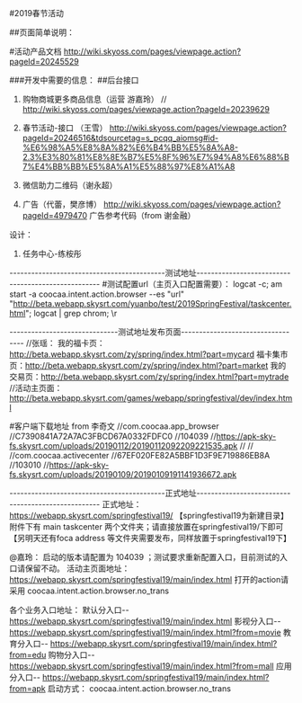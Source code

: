 #2019春节活动

##页面简单说明：


#活动产品文档
	http://wiki.skyoss.com/pages/viewpage.action?pageId=20245529

###开发中需要的信息：
##后台接口
1. 购物商城更多商品信息（运营 游嘉玲）
	//	http://wiki.skyoss.com/pages/viewpage.action?pageId=20239629

2. 春节活动-接口 （王雪）
	http://wiki.skyoss.com/pages/viewpage.action?pageId=20246516&tdsourcetag=s_pcqq_aiomsg#id-%E6%98%A5%E8%8A%82%E6%B4%BB%E5%8A%A8-2.3%E3%80%81%E8%8E%B7%E5%8F%96%E7%94%A8%E6%88%B7%E4%BB%BB%E5%8A%A1%E5%88%97%E8%A1%A8
	
3. 微信助力二维码（谢永超）

4. 广告（代蕾，樊彦博）
	http://wiki.skyoss.com/pages/viewpage.action?pageId=4979470
	广告参考代码（from 谢金融）
	
设计：
1. 任务中心-练桉彤
	
-------------------------------------------测试地址---------------------------------------------------
#测试配置url（主页入口配置需要）：
logcat -c;  am start -a coocaa.intent.action.browser --es "url" "http://beta.webapp.skysrt.com/yuanbo/test/2019SpringFestival/taskcenter.html"; logcat | grep chrom; \r


------------------------------测试地址发布页面----------------------------------
//张瑶：
我的福卡页：http://beta.webapp.skysrt.com/zy/spring/index.html?part=mycard
福卡集市页：http://beta.webapp.skysrt.com/zy/spring/index.html?part=market
我的交易页：http://beta.webapp.skysrt.com/zy/spring/index.html?part=mytrade
//活动主页面：
http://beta.webapp.skysrt.com/games/webapp/springfestival/dev/index.html


#客户端下载地址	from 李奇文 
//com.coocaa.app_browser
//C7390841A72A7AC3FBCD67A0332FDFC0
//104039
//https://apk-sky-fs.skysrt.com/uploads/20190112/20190112092209221535.apk
//
//
//com.coocaa.activecenter
//67EF020FE82A5BBF1D3F9E719886EB8A
//103010
//https://apk-sky-fs.skysrt.com/uploads/20190109/20190109191141936672.apk

-------------------------------------------正式地址---------------------------------------------------
正式地址：
        https://webapp.skysrt.com/springfestival19/  【springfestival19为新建目录】
附件下有  main     taskcenter   两个文件夹；请直接放置在springfestival19/下即可【另明天还有foca    address   等文件夹需要发布，同样放置于springfestival19下】

@嘉玲：
        启动的版本请配置为  104039  ；测试要求重新配置入口，目前测试的入口请保留不动。
        活动主页面地址：
        https://webapp.skysrt.com/springfestival19/main/index.html
        打开的action请采用  coocaa.intent.action.browser.no_trans

各个业务入口地址：
	默认分入口-- https://webapp.skysrt.com/springfestival19/main/index.html
        影视分入口-- https://webapp.skysrt.com/springfestival19/main/index.html?from=movie
	教育分入口-- https://webapp.skysrt.com/springfestival19/main/index.html?from=edu
	购物分入口-- https://webapp.skysrt.com/springfestival19/main/index.html?from=mall
	应用分入口-- https://webapp.skysrt.com/springfestival19/main/index.html?from=apk
启动方式： coocaa.intent.action.browser.no_trans  